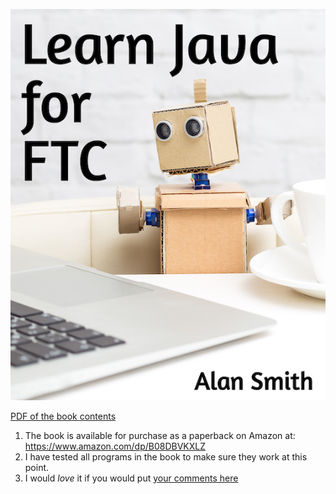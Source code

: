 ![Book Cover](BookCover.png)

[PDF of the book contents](LearnJavaForFTC.pdf)

1. The book is available for purchase as a paperback on Amazon at: https://www.amazon.com/dp/B08DBVKXLZ
2. I have tested all programs in the book to make sure they work at this point.
3. I would *love* it if you would put [your comments here](https://github.com/alan412/LearnJavaForFTC/issues/new?assignees=&labels=&template=book-comments.md&title=)   
